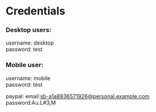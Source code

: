 # Credentials

### Desktop users:
  username: desktop                                                                                                                                               
  password: test
  

  
### Mobile user:
  username: mobile                                                                                                                                                     
  password: test


  paypal:
  email:sb-a1a8936571926@personal.example.com
  password:Au.L#3,M
  